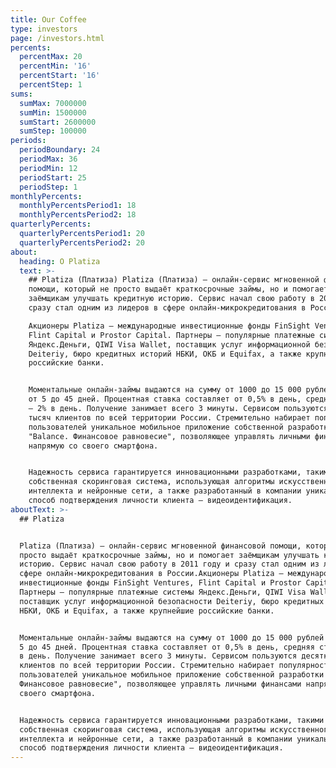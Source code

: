 ```yaml
---
title: Our Coffee
type: investors
page: /investors.html
percents:
  percentMax: 20
  percentMin: '16'
  percentStart: '16'
  percentStep: 1
sums:
  sumMax: 7000000
  sumMin: 1500000
  sumStart: 2600000
  sumStep: 100000
periods:
  periodBoundary: 24
  periodMax: 36
  periodMin: 12
  periodStart: 25
  periodStep: 1
monthlyPercents:
  monthlyPercentsPeriod1: 18
  monthlyPercentsPeriod2: 18
quarterlyPercents:
  quarterlyPercentsPeriod1: 20
  quarterlyPercentsPeriod2: 20
about:
  heading: O Platiza
  text: >-
    ## Platiza (Платиза) Platiza (Платиза) — онлайн-сервис мгновенной финансовой
    помощи, который не просто выдаёт краткосрочные займы, но и помогает
    заёмщикам улучшать кредитную историю. Сервис начал свою работу в 2011 году и
    сразу стал одним из лидеров в сфере онлайн-микрокредитования в России.

    Акционеры Platiza — международные инвестиционные фонды FinSight Ventures,
    Flint Capital и Prostor Capital. Партнеры — популярные платежные системы
    Яндекс.Деньги, QIWI Visa Wallet, поставщик услуг информационной безопасности
    Deiteriy, бюро кредитных историй НБКИ, ОКБ и Equifax, а также крупнейшие
    российские банки.


    Моментальные онлайн-займы выдаются на сумму от 1000 до 15 000 рублей и срок
    от 5 до 45 дней. Процентная ставка составляет от 0,5% в день, средняя ставка
    – 2% в день. Получение занимает всего 3 минуты. Сервисом пользуются десятки
    тысяч клиентов по всей территории России. Стремительно набирает популярность
    пользователей уникальное мобильное приложение собственной разработки
    "Balance. Финансовое равновесие", позволяющее управлять личными финансами
    напрямую со своего смартфона.


    Надежность сервиса гарантируется инновационными разработками, такими как
    собственная скоринговая система, использующая алгоритмы искусственного
    интеллекта и нейронные сети, а также разработанный в компании уникальный
    способ подтверждения личности клиента — видеоидентификация.
aboutText: >-
  ## Platiza


  Platiza (Платиза) — онлайн-сервис мгновенной финансовой помощи, который не
  просто выдаёт краткосрочные займы, но и помогает заёмщикам улучшать кредитную
  историю. Сервис начал свою работу в 2011 году и сразу стал одним из лидеров в
  сфере онлайн-микрокредитования в России.Акционеры Platiza — международные
  инвестиционные фонды FinSight Ventures, Flint Capital и Prostor Capital.
  Партнеры — популярные платежные системы Яндекс.Деньги, QIWI Visa Wallet,
  поставщик услуг информационной безопасности Deiteriy, бюро кредитных историй
  НБКИ, ОКБ и Equifax, а также крупнейшие российские банки.


  Моментальные онлайн-займы выдаются на сумму от 1000 до 15 000 рублей и срок от
  5 до 45 дней. Процентная ставка составляет от 0,5% в день, средняя ставка – 2%
  в день. Получение занимает всего 3 минуты. Сервисом пользуются десятки тысяч
  клиентов по всей территории России. Стремительно набирает популярность
  пользователей уникальное мобильное приложение собственной разработки "Balance.
  Финансовое равновесие", позволяющее управлять личными финансами напрямую со
  своего смартфона.


  Надежность сервиса гарантируется инновационными разработками, такими как
  собственная скоринговая система, использующая алгоритмы искусственного
  интеллекта и нейронные сети, а также разработанный в компании уникальный
  способ подтверждения личности клиента — видеоидентификация.
---
```






